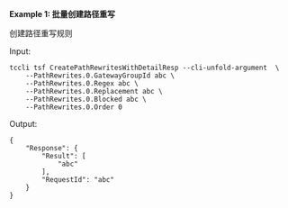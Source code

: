 **Example 1: 批量创建路径重写**

创建路径重写规则

Input: 

```
tccli tsf CreatePathRewritesWithDetailResp --cli-unfold-argument  \
    --PathRewrites.0.GatewayGroupId abc \
    --PathRewrites.0.Regex abc \
    --PathRewrites.0.Replacement abc \
    --PathRewrites.0.Blocked abc \
    --PathRewrites.0.Order 0
```

Output: 
```
{
    "Response": {
        "Result": [
            "abc"
        ],
        "RequestId": "abc"
    }
}
```

